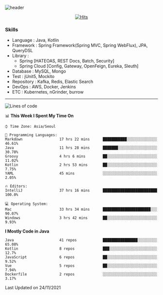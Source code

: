 <!-- Github Profile Readme로 프로필 꾸미기 : https://zzsza.github.io/development/2020/07/10/make-github-profile-readme/ -->

<!-- github theme -->
  <!-- 
    ![header](https://capsule-render.vercel.app/api?type=slice&color=e0f0e3&height=150&section=header&text=beasy&fontSize=45)
  -->
  ![header](https://capsule-render.vercel.app/api?type=soft&color=e0f0e3&height=150&section=header&text=Choi-YongSeok&fontSize=55&animation=twinkling)


<!-- hits count : https://hits.seeyoufarm.com/ -->
<div align=center>
    
  [![Hits](https://hits.seeyoufarm.com/api/count/incr/badge.svg?url=https%3A%2F%2Fgithub.com%2Fchoi-ys&count_bg=%2379C83D&title_bg=%23555555&icon=&icon_color=%23E7E7E7&title=hits&edge_flat=false)](https://hits.seeyoufarm.com)

</div>


<!-- Committed Top Lang -->
<div align=center>
</div>


### Skills
 - Language : Java, Kotlin
 - Framework : Spring Framework(Spring MVC, Spring WebFlux), JPA, QueryDSL
 - Library : 
   - Spring [HATEOAS, REST Docs, Batch, Security]
   - Spring Cloud [Config, Gateway, OpenFeign, Eureka, Sleuth]
 - Database : MySQL, Mongo
 - Test : jUnit5, Mockito
 - Repository : Kafka, Redis, Elastic Search
 - DevOps : AWS, Docker, Jenkins
 - ETC : Kubernetes, nGrinder, burrow

---

<!--START_SECTION:waka-->
![Lines of code](https://img.shields.io/badge/From%20Hello%20World%20I%27ve%20Written-241591%20lines%20of%20code-blue)

📊 **This Week I Spent My Time On** 

```text
⌚︎ Time Zone: Asia/Seoul

💬 Programming Languages: 
Markdown                 17 hrs 22 mins      ███████████░░░░░░░░░░░░░░   46.61% 
Java                     11 hrs 28 mins      ███████░░░░░░░░░░░░░░░░░░   30.78% 
Groovy                   4 hrs 6 mins        ██░░░░░░░░░░░░░░░░░░░░░░░   11.02% 
Kotlin                   2 hrs 53 mins       ██░░░░░░░░░░░░░░░░░░░░░░░   7.75% 
YAML                     45 mins             ░░░░░░░░░░░░░░░░░░░░░░░░░   2.05%

🔥 Editors: 
IntelliJ                 37 hrs 16 mins      █████████████████████████   100.0%

💻 Operating System: 
Mac                      33 hrs 34 mins      ██████████████████████░░░   90.07% 
Windows                  3 hrs 42 mins       ██░░░░░░░░░░░░░░░░░░░░░░░   9.93%

```

**I Mostly Code in Java** 

```text
Java                     41 repos            ████████████████░░░░░░░░░   65.08% 
Kotlin                   8 repos             ███░░░░░░░░░░░░░░░░░░░░░░   12.7% 
JavaScript               6 repos             ██░░░░░░░░░░░░░░░░░░░░░░░   9.52% 
Vue                      5 repos             ██░░░░░░░░░░░░░░░░░░░░░░░   7.94% 
Dockerfile               2 repos             ░░░░░░░░░░░░░░░░░░░░░░░░░   3.17%

```



 Last Updated on 24/11/2021
<!--END_SECTION:waka-->

<!-- 
![footer](https://capsule-render.vercel.app/api?section=footer&type=slice&color=e0f0e3)
-->


